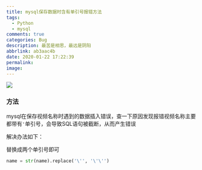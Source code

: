 ```yaml
---
title: mysql保存数据时含有单引号报错方法
tags:
  - Python
  - mysql
comments: true
categories: Bug
description: 最苦是相思，最远是阴阳
abbrlink: ab3aac4b
date: 2020-01-22 17:22:39
permalink:
image:
---
```


<img class="joel-img" src="http://image.joelyings.com/2020-01-22_2.jpg">

<!-- more -->

### 方法

mysql在保存视频名称时遇到的数据插入错误，查一下原因发现报错视频名称主要都带有`'`单引号，会导致SQL语句被截断，从而产生错误

解决办法如下：

替换成两个单引号即可
``` python
name = str(name).replace('\'', '\'\'')
```